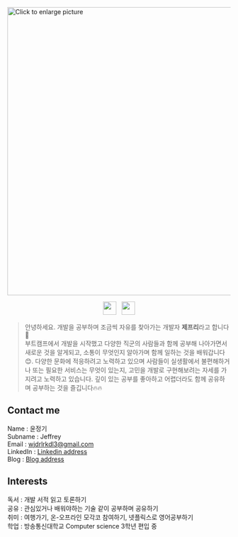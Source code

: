 <a href="https://drive.google.com/uc?export=view&id=1uzqbc64k6gn8-YA8OMrU8WfHQpyIRgDs"><img src="https://drive.google.com/uc?export=view&id=1uzqbc64k6gn8-YA8OMrU8WfHQpyIRgDs" style="width: 650px; max-width: 100%; height: auto" title="Click to enlarge picture" />

<p align='center'>
<a href="https://www.linkedin.com/in/jung-ki-yoon-0a2345169/"><img height="30" src="https://logos-world.net/wp-content/uploads/2020/04/Linkedin-Logo-2011%E2%80%932019.png"></a>&nbsp;&nbsp;
<a href="https://medium.com/@10-fingers"><img height="30" padding-left="10" src="https://miro.medium.com/max/8978/1*s986xIGqhfsN8U--09_AdA.png?raw=true"></a>

>안녕하세요. 개발을 공부하며 조금씩 자유를 찾아가는 개발자 **제프리**라고 합니다:wave:</br>
>부트캠프에서 개발을 시작했고 다양한 직군의 사람들과 함께 공부해 나아가면서 새로운 것을 알게되고, 소통이 무엇인지 알아가며 함께 일하는 것을 배워갑니다:blush:.
>다양한 문화에 적응하려고 노력하고 있으며 사람들이 실생활에서 불편해하거나 또는 필요한 서비스는 무엇이 있는지, 고민을 개발로 구현해보려는 자세를 가지려고 노력하고 있습니다.
>깊이 있는 공부를 좋아하고 어렵더라도 함께 공유하며 공부하는 것을 즐깁니다:fire::fire:


## Contact me
Name : 윤정기 <br />
Subname : Jeffrey <br />
Email : wjdrlrkdl3@gmail.com <br />
LinkedIn : <a href="https://www.linkedin.com/in/jung-ki-yoon-0a2345169/">Linkedin address</a></br>
Blog : <a href="https://jeffrey-kor.github.io/">Blog address</a>

## Interests
독서 : 개발 서적 읽고 토론하기</br>
공유 : 관심있거나 배워야하는 기술 같이 공부하며 공유하기</br>
취미 : 여행가기, 온-오프라인 모각코 참여하기, 넷플릭스로 영어공부하기</br>
학업 : 방송통신대학교 Computer science 3학년 편입 중

